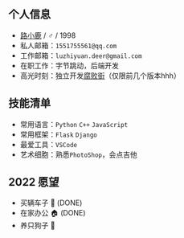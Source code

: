## 个人信息
* [路小鹿](https://lulaolu.com) / ♂ / 1998
* 私人邮箱：`1551755561@qq.com`
* 工作邮箱：`luzhiyuan.deer@gmail.com`
* 在职工作：字节跳动，后端开发
* 高光时刻：独立开发[腐败街](https://fubaijie.cn)（仅限前几个版本hhh）
## 技能清单
* 常用语言：`Python` `C++` `JavaScript`
* 常用框架：`Flask` `Django`
* 最爱工具：`VSCode`
* 艺术细胞：熟悉`PhotoShop`，会点吉他
## 2022 愿望
* 买辆车子 🚗 (DONE)<br>
* 在家办公 🏠 (DONE)<br>
* 养只狗子 🐶
